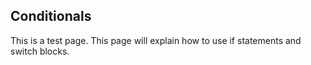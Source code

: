 ## Conditionals
This is a test page. This page will explain how to use if statements and switch blocks.
